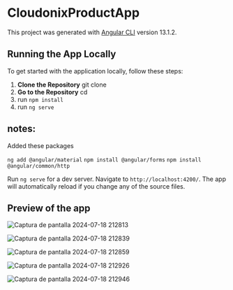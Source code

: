 # CloudonixProductApp

This project was generated with [Angular CLI](https://github.com/angular/angular-cli) version 13.1.2.

## Running the App Locally

To get started with the application locally, follow these steps:

1. **Clone the Repository** git clone <repository-url>
2. **Go to the Repository** cd <repository-url>
3. run `npm install`
4. run `ng serve`


## notes: 
  Added these packages 
  
  `ng add @angular/material`
  `npm install @angular/forms`
  `npm install @angular/common/http`

Run `ng serve` for a dev server. Navigate to `http://localhost:4200/`. The app will automatically reload if you change any of the source files.

## Preview of the app 

![Captura de pantalla 2024-07-18 212813](https://github.com/user-attachments/assets/ec717297-6449-49d6-a0cd-e0be24eee0eb)

![Captura de pantalla 2024-07-18 212839](https://github.com/user-attachments/assets/27e5df22-69e1-4d4f-8a42-92151240ceb6)

![Captura de pantalla 2024-07-18 212859](https://github.com/user-attachments/assets/a68f79a1-38b8-4940-a424-267db81a4097)

![Captura de pantalla 2024-07-18 212926](https://github.com/user-attachments/assets/1a9952aa-ead4-425c-b44e-42c839e37222)

![Captura de pantalla 2024-07-18 212946](https://github.com/user-attachments/assets/fc5741d2-dd27-4562-b8fb-7cc22f0d3281)
